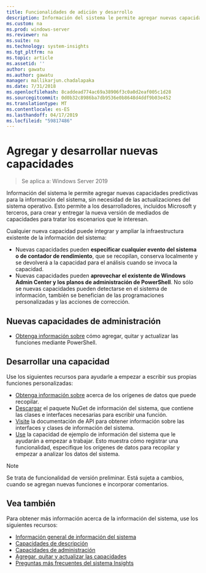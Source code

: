 ```yaml
---
title: Funcionalidades de adición y desarrollo
description: Información del sistema le permite agregar nuevas capacidades predictivas para la información del sistema, sin necesidad de las actualizaciones del sistema operativo. Esto permite a los desarrolladores, incluidos Microsoft y terceros, para crear y entregar la nueva versión de mediados de capacidades para tratar los escenarios que le interesan. Nuevas capacidades pueden especificar datos personalizados para recopilar y analizar, y también se integran con los planos de administración de información del sistema existentes.
ms.custom: na
ms.prod: windows-server
ms.reviewer: na
ms.suite: na
ms.technology: system-insights
ms.tgt_pltfrm: na
ms.topic: article
ms.assetid: ''
author: gawatu
ms.author: gawatu
manager: mallikarjun.chadalapaka
ms.date: 7/31/2018
ms.openlocfilehash: 8caddead774ac69a38906f3c0a0d2eaf005c1d28
ms.sourcegitcommit: 0d0b32c8986ba7db9536e0b8648d4ddf9b03e452
ms.translationtype: MT
ms.contentlocale: es-ES
ms.lasthandoff: 04/17/2019
ms.locfileid: "59817486"
---
```

# <a name="adding-and-developing-new-capabilities"></a>Agregar y desarrollar nuevas capacidades

>Se aplica a: Windows Server 2019

Información del sistema le permite agregar nuevas capacidades predictivas para la información del sistema, sin necesidad de las actualizaciones del sistema operativo. Esto permite a los desarrolladores, incluidos Microsoft y terceros, para crear y entregar la nueva versión de mediados de capacidades para tratar los escenarios que le interesan. 

Cualquier nueva capacidad puede integrar y ampliar la infraestructura existente de la información del sistema:

- Nuevas capacidades pueden **especificar cualquier evento del sistema o de contador de rendimiento**, que se recopilan, conserva localmente y se devolverá a la capacidad para el análisis cuando se invoca la capacidad.  
- Nuevas capacidades pueden **aprovechar el existente de Windows Admin Center y los planos de administración de PowerShell**. No sólo se nuevas capacidades pueden detectarse en el sistema de información, también se benefician de las programaciones personalizadas y las acciones de corrección. 

## <a name="manage-new-capabilities"></a>Nuevas capacidades de administración
- [Obtenga información sobre](add-remove-update-capabilities.md) cómo agregar, quitar y actualizar las funciones mediante PowerShell. 

## <a name="develop-a-capability"></a>Desarrollar una capacidad
Use los siguientes recursos para ayudarle a empezar a escribir sus propias funciones personalizadas:
- [Obtenga información sobre](data-sources.md) acerca de los orígenes de datos que puede recopilar.
- [Descargar](https://www.nuget.org/packages/Microsoft.WindowsServer.SystemInsights/) el paquete NuGet de información del sistema, que contiene las clases e interfaces necesarias para escribir una función.
- [Visite](https://aka.ms/systeminsights-api) la documentación de API para obtener información sobre las interfaces y clases de información del sistema. 
- [Use](https://aka.ms/systeminsights-samplecapability) la capacidad de ejemplo de información del sistema que le ayudarán a empezar a trabajar. Esto muestra cómo registrar una funcionalidad, especifique los orígenes de datos para recopilar y empezar a analizar los datos del sistema.

>[!NOTE]
>Se trata de funcionalidad de versión preliminar. Está sujeta a cambios, cuando se agregan nuevas funciones e incorporar comentarios.

## <a name="see-also"></a>Vea también
Para obtener más información acerca de la información del sistema, use los siguientes recursos:

- [Información general de información del sistema](overview.md)
- [Capacidades de descripción](understanding-capabilities.md)
- [Capacidades de administración](managing-capabilities.md)
- [Agregar, quitar y actualizar las capacidades](add-remove-update-capabilities.md)
- [Preguntas más frecuentes del sistema Insights](faq.md)